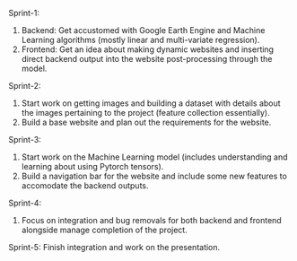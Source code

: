Sprint-1: 
1. Backend: Get accustomed with Google Earth Engine and Machine Learning algorithms (mostly linear and multi-variate regression).
2. Frontend: Get an idea about making dynamic websites and inserting direct backend output into the website post-processing through the model.

Sprint-2:
1. Start work on getting images and building a dataset with details about the images pertaining to the project (feature collection essentially).
2. Build a base website and plan out the requirements for the website. 

Sprint-3:
1. Start work on the Machine Learning model (includes understanding and learning about using Pytorch tensors).
2. Build a navigation bar for the website and include some new features to accomodate the backend outputs.

Sprint-4:
1. Focus on integration and bug removals for both backend and frontend alongside manage completion of the project.

Sprint-5:
Finish integration and work on the presentation.
